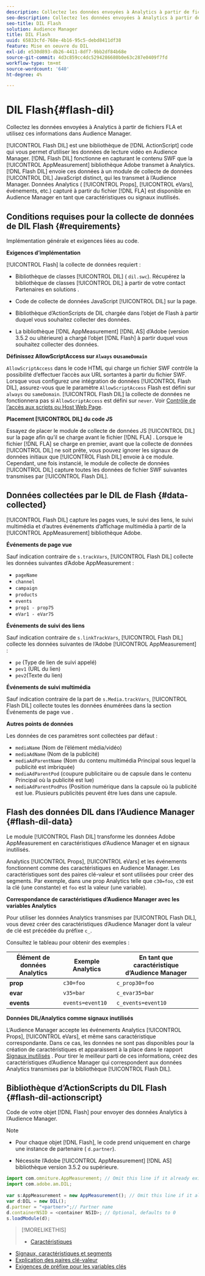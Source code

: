 ```yaml
---
description: Collectez les données envoyées à Analytics à partir de fichiers FLA et utilisez ces informations dans Audience Manager.
seo-description: Collectez les données envoyées à Analytics à partir de fichiers FLA et utilisez ces informations dans Audience Manager.
seo-title: DIL Flash
solution: Audience Manager
title: DIL Flash
uuid: 65833cfd-768e-4b16-95c5-debd8411df38
feature: Mise en oeuvre du DIL
exl-id: e530d893-db26-4411-8df7-9bb2df84b68e
source-git-commit: 4d3c859cc4dc5294286680b0e63c287e0409f7fd
workflow-type: tm+mt
source-wordcount: '640'
ht-degree: 4%

---
```


# DIL Flash{#flash-dil}

Collectez les données envoyées à Analytics à partir de fichiers FLA et utilisez ces informations dans Audience Manager.

<!-- 

c_flash_dil_toc.xml

 -->

[!UICONTROL Flash DIL] est une bibliothèque de  [!DNL ActionScript] code qui vous permet d’utiliser les données de lecture vidéo en Audience Manager. [!DNL Flash DIL] fonctionne en capturant le contenu SWF que la  [!UICONTROL AppMeasurement] bibliothèque Adobe transmet à Analytics. [!DNL Flash DIL] envoie ces données à un module de collecte de données  [!UICONTROL DIL] JavaScript distinct, qui les transmet à l’Audience Manager. Données Analytics ( [!UICONTROL Props], [!UICONTROL eVars], événements, etc.) capturé à partir du fichier [!DNL FLA] est disponible en Audience Manager en tant que caractéristiques ou signaux inutilisés.

## Conditions requises pour la collecte de données de DIL Flash {#requirements}

Implémentation générale et exigences liées au code.

<!-- 

c_flash_dil_intro.xml

 -->

**Exigences d’implémentation**

[!UICONTROL Flash] la collecte de données requiert :

* Bibliothèque de classes [!UICONTROL DIL] ( `dil.swc`). Récupérez la bibliothèque de classes [!UICONTROL DIL] à partir de votre contact Partenaires en solutions .

* Code de collecte de données JavaScript [!UICONTROL DIL] sur la page.
* [](../dil/dil-flash.md#flash-dil-actionscript) Bibliothèque d’ActionScripts de DIL chargée dans l’objet de Flash à partir duquel vous souhaitez collecter des données.
* La bibliothèque [!DNL AppMeasurement] [!DNL AS] d’Adobe (version 3.5.2 ou ultérieure) a chargé l’objet [!DNL Flash] à partir duquel vous souhaitez collecter des données.

**Définissez AllowScriptAccess sur  `Always` ou`sameDomain`**

`AllowScriptAccess` dans le code HTML qui charge un fichier SWF contrôle la possibilité d’effectuer l’accès aux URL sortantes à partir du fichier SWF. Lorsque vous configurez une intégration de données [!UICONTROL Flash DIL], assurez-vous que le paramètre `AllowScriptAccess` Flash est défini sur `always` ou `sameDomain`. [!UICONTROL Flash DIL] la collecte de données ne fonctionnera pas si  `AllowScriptAccess` est défini sur  `never`. Voir [Contrôle de l’accès aux scripts ou Host Web Page](https://helpx.adobe.com/flash/kb/control-access-scripts-host-web.html).

**Placement  [!UICONTROL DIL] du code JS**

Essayez de placer le module de collecte de données JS [!UICONTROL DIL] sur la page afin qu’il se charge avant le fichier [!DNL FLA] . Lorsque le fichier [!DNL FLA] se charge en premier, avant que la collecte de données [!UICONTROL DIL] ne soit prête, vous pouvez ignorer les signaux de données initiaux que [!UICONTROL Flash DIL] envoie à ce module. Cependant, une fois instancié, le module de collecte de données [!UICONTROL DIL] capture toutes les données de fichier SWF suivantes transmises par [!UICONTROL Flash DIL].

## Données collectées par le DIL de Flash {#data-collected}

[!UICONTROL Flash DIL] capture les pages vues, le suivi des liens, le suivi multimédia et d’autres événements d’affichage multimédia à partir de la  [!UICONTROL AppMeasurement] bibliothèque Adobe.

<!-- 

r_flash_dil_data_collected.xml

 -->

**Événements de page vue**

Sauf indication contraire de `s.trackVars`, [!UICONTROL Flash DIL] collecte les données suivantes d’Adobe AppMeasurement :

* `pageName`
* `channel`
* `campaign`
* `products`
* `events`
* `prop1 - prop75`
* `eVar1 - eVar75`

**Événements de suivi des liens**

Sauf indication contraire de `s.linkTrackVars`, [!UICONTROL Flash DIL] collecte les données suivantes de l’Adobe [!UICONTROL AppMeasurement] :

* `pe` (Type de lien de suivi appelé)
* `pev1` (URL du lien)
* `pev2`(Texte du lien)

**Événements de suivi multimédia**

Sauf indication contraire de la part de `s.Media.trackVars`, [!UICONTROL Flash DIL] collecte toutes les données énumérées dans la section Événements de page vue .

**Autres points de données**

Les données de ces paramètres sont collectées par défaut :

* `mediaName` (Nom de l’élément média/vidéo)
* `mediaAdName` (Nom de la publicité)
* `mediaAdParentName` (Nom du contenu multimédia Principal sous lequel la publicité est imbriquée)
* `mediaAdParentPod` (coupure publicitaire ou de capsule dans le contenu Principal où la publicité est lue)
* `mediaAdParentPodPos` (Position numérique dans la capsule où la publicité est lue. Plusieurs publicités peuvent être lues dans une capsule.

## Flash des données DIL dans l’Audience Manager {#flash-dil-data}

Le module [!UICONTROL Flash DIL] transforme les données Adobe AppMeasurement en caractéristiques d’Audience Manager et en signaux inutilisés.

<!-- 

c_flash_dil_in_aam.xml

 -->

Analytics [!UICONTROL Props], [!UICONTROL eVars] et les événements fonctionnent comme des caractéristiques en Audience Manager. Les caractéristiques sont des paires clé-valeur et sont utilisées pour créer des segments. Par exemple, dans une prop Analytics telle que `c30=foo`, `c30` est la clé (une constante) et `foo` est la valeur (une variable).

**Correspondance de caractéristiques d’Audience Manager avec les variables Analytics**

Pour utiliser les données Analytics transmises par [!UICONTROL Flash DIL], vous devez créer des caractéristiques d’Audience Manager dont la valeur de clé est précédée du préfixe `c_`.

Consultez le tableau pour obtenir des exemples :

| Élément de données Analytics | Exemple Analytics | En tant que caractéristique d’Audience Manager |
|---|---|---|
| **prop** | `c30=foo` | `c_prop30=foo` |
| **evar** | `v35=bar` | `c_evar35=bar` |
| **events** | `events=event10` | `c_events=event10` |

**Données DIL/Analytics comme signaux inutilisés**

L’Audience Manager accepte les événements Analytics [!UICONTROL Props], [!UICONTROL eVars], et même sans caractéristique correspondante. Dans ce cas, les données ne sont pas disponibles pour la création de caractéristiques et apparaissent à la place dans le rapport [Signaux inutilisés](../reporting/dynamic-reports/unused-signals.md) . Pour tirer le meilleur parti de ces informations, créez des caractéristiques d’Audience Manager qui correspondent aux données Analytics transmises par la bibliothèque [!UICONTROL Flash DIL].

## Bibliothèque d’ActionScripts du DIL Flash {#flash-dil-actionscript}

Code de votre objet [!DNL Flash] pour envoyer des données Analytics à l’Audience Manager.

<!-- 

r_flash_dil_actionscript.xml

 -->

>[!NOTE]
>
>* Pour chaque objet [!DNL Flash], le code prend uniquement en charge une instance de partenaire ( `d.partner`).
   >
   >
* Nécessite l’Adobe [!UICONTROL AppMeasurement] [!DNL AS] bibliothèque version 3.5.2 ou supérieure.


```js
import com.omniture.AppMeasurement; // Omit this line if it already exists in the code 
import com.adobe.am.DIL; 
  
var s:AppMeasurement = new AppMeasurement(); // Omit this line if it already exists in the code 
var d:DIL = new DIL(); 
d.partner = "<partner>";// Partner name 
d.containerNSID = <container NSID>; // Optional, defaults to 0 
s.loadModule(d);
```

>[!MORELIKETHIS]
>
>* [Caractéristiques ](../features/traits/trait-details-page.md)
* [Signaux, caractéristiques et segments](../reference/signal-trait-segment.md)
* [Explication des paires clé-valeur](../reference/key-value-pairs-explained.md)
* [Exigences de préfixe pour les variables clés](../features/traits/trait-variable-prefixes.md)

